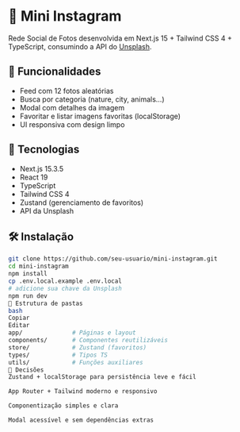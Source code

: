 # 📸 Mini Instagram

Rede Social de Fotos desenvolvida em Next.js 15 + Tailwind CSS 4 + TypeScript, consumindo a API do [Unsplash](https://unsplash.com/).

## 🚀 Funcionalidades

- Feed com 12 fotos aleatórias
- Busca por categoria (nature, city, animals…)
- Modal com detalhes da imagem
- Favoritar e listar imagens favoritas (localStorage)
- UI responsiva com design limpo

## 🧪 Tecnologias

- Next.js 15.3.5
- React 19
- TypeScript
- Tailwind CSS 4
- Zustand (gerenciamento de favoritos)
- API da Unsplash

## 🛠️ Instalação

```bash
git clone https://github.com/seu-usuario/mini-instagram.git
cd mini-instagram
npm install
cp .env.local.example .env.local
# adicione sua chave da Unsplash
npm run dev
🌲 Estrutura de pastas
bash
Copiar
Editar
app/              # Páginas e layout
components/       # Componentes reutilizáveis
store/            # Zustand (favoritos)
types/            # Tipos TS
utils/            # Funções auxiliares
📌 Decisões
Zustand + localStorage para persistência leve e fácil

App Router + Tailwind moderno e responsivo

Componentização simples e clara

Modal acessível e sem dependências extras